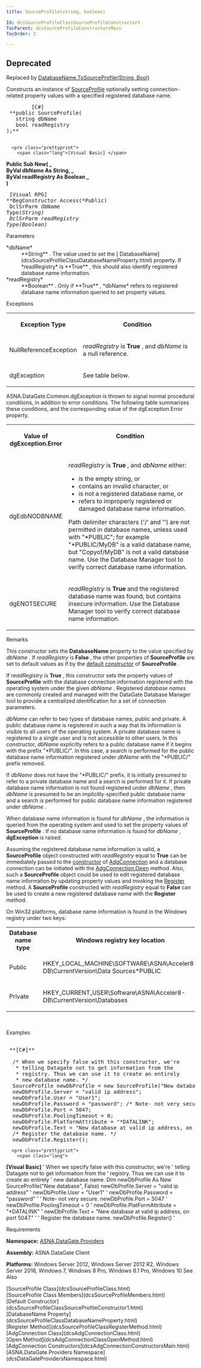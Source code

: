 ```yaml
---
title: SourceProfile(string, boolean)

Id: dcsSourceProfileClassSourceProfileConstructor3
TocParent: dcsSourceProfileConstructorsMain
TocOrder: 2

---
```


## <span style="font-color:red">Deprecated</span>
Replaced by [DatabaseName.ToSourceProfile(String, Bool)](DCSDataBaseNameClassToSourceProfileMethod2.html)

Constructs an instance of [SourceProfile](dcsSourceProfileClass.html) optionally setting connection-related property values with a specified registered database name.
<pre class="prettyprint">
        <span class="lang">[C#]</span>
 **public SourceProfile(<br />   string dbName<br />   bool readRegistry<br />);** 
      </pre>
      <pre class="prettyprint">
        <span class="lang">[Visual Basic] </span>
 **Public Sub New( _<br />   ByVal dbName As String, _<br />   ByVal readRegistry As Boolean _<br />)** 
      </pre>
      <pre class="prettyprint">
        <span class="lang">[Visual RPG]</span>
 **BegConstructor Access(*Public)<br />   DclSrParm dbName Type(*String)<br />   DclSrParm readRegistry Type(*Boolean)** 
      </pre>

Parameters

<dl>
        <dt>
 *dbName* 
        </dt>
        <dd>
 **String** .  The value used to set the [
							DatabaseName](dcsSourceProfileClassDatabaseNameProperty.html) property.  If *readRegistry*  is **True** , 
						this should also identify registered database name information.</dd>
        <dt>
 *readRegistry* 
        </dt>
        <dd>
 **Boolean** .  Only if **True** , *dbName*  refers 
								to registered database name information queried to set property values.</dd>
</dl>

Exceptions

<table class="dtTABLE" id="table2" style="border-spacing: 0px; x-cell-content-align: Top" cellspacing="0" x-use-null-cells="x-use-null-cells">
          <colgroup span="1">
            <col span="1" style="FONT-WEIGHT: bold; WIDTH: 30%" />
            <col span="1" style="WIDTH: 70%" />
          </colgroup>
          <tr>
            <th colspan="1" rowspan="1">

Exception Type
</th>
            <th colspan="1" rowspan="1">

Condition
</th>
          </tr>
          <tr>
            <td colspan="1" rowspan="1">

NullReferenceException
</td>
            <td colspan="1" rowspan="1">

*readRegistry* is **True** , and *dbName* is a null reference.
</td>
          </tr>
          <tr>
            <td colspan="1" rowspan="1">

dgException
</td>
            <td colspan="1" rowspan="1">

See table below.
</td>
          </tr>
</table>

ASNA.DataGate.Common.dgException is thrown to signal normal procedural conditions, in addition to error conditions. The following table summarizes these conditions, and the corresponding value of the dgException.Error property.
<br />

<table class="dtTABLE" id="table3" style="border-spacing: 0px; x-cell-content-align: Top" cellspacing="0" x-use-null-cells="x-use-null-cells">
          <colgroup span="1">
            <col span="1" style="FONT-WEIGHT: bold; WIDTH: 20%" />
            <col span="1" style="WIDTH: 70%" />
          </colgroup>
          <tr valign="top">
            <th colspan="1" rowspan="1">

Value of <br /> dgException.Error
</th>
            <th colspan="1" rowspan="1">

Condition
</th>
          </tr>
          <tr>
            <td colspan="1" rowspan="1">

dgEdbNODBNAME
</td>
            <td colspan="1" rowspan="1">

*readRegistry* is **True** , and *dbName* either:

- is the empty string, or
- contains an invalid character, or
- is not a registered database name, or
- refers to improperly registered or damaged database name information.

Path delimiter characters ('/' and '\') are not permitted in database names, unless used with "*PUBLIC"; for example "*PUBLIC/MyDB" is a valid database name, but "Copyof/MyDB" is not a valid database name. Use the Database Manager tool to verify correct database name information.
</td>
          </tr>
          <tr>
            <td colspan="1" rowspan="1">

dgENOTSECURE
</td>
            <td colspan="1" rowspan="1">

*readRegistry* is **True** and the registered database name was found, but contains insecure information. Use the Database Manager tool to verify correct database name information.
</td>
          </tr>
</table>

Remarks

This constructor sets the **DatabaseName** property to the value specified by *dbName* . If *readRegistry* is **False** , the other properties of **SourceProfile** are set to default values as if by the [default constructor](dcsSourceProfileClassSourceProfileConstructor1.html) of **SourceProfile** .

If *readRegistry* is **True** , this constructor sets the property values of **SourceProfile** with the database connection information registered with the operating system under the given *dbName* . Registered *database names* are commonly created and managed with the DataGate Database Manager tool to provide a centralized identification for a set of connection parameters.

*dbName* can refer to two types of database names, public and private. A public database name is registered in such a way that its information is visible to all users of the operating system. A private database name is registered to a single user and is not accessible to other users. In this constructor, *dbName* explicitly refers to a public database name if it begins with the prefix "*PUBLIC/". In this case, a search is performed for the public database name information registered under *dbName* with the "*PUBLIC/" prefix removed.

If *dbName* does not have the "*PUBLIC/" prefix, it is initially presumed to refer to a private database name and a search is performed for it. If private database name information is not found registered under *dbName* , then *dbName* is presumed to be an implicitly-specified public database name and a search is performed for public database name information registered under *dbName* .

When database name information is found for *dbName* , the information is queried from the operating system and used to set the property values of **SourceProfile** . If no database name information is found for *dbName* , **dgException** is raised.

Assuming the registered database name information is valid, a **SourceProfile** object constructed with *readRegistry* equal to **True** can be immediately passed to the [constructor](dcsAdgConnectionConstructorsMain.html) of [AdgConnection](dcsAdgConnectionClass.html) and a database connection can be initiated with the [AdgConnection.Open](dcsAdgConnectionClassOpenMethod.html) method. Also, such a **SourceProfile** object could be used to edit registered database name information by updating property values and invoking the [Register](dcsSourceProfileClassRegisterMethod.html) method. A **SourceProfile** constructed with *readRegistry* equal to **False** can be used to create a new registered database name with the **Register** method.

<p>On Win32 platforms, database name information is found in the Windows registry under two keys:
<br />

<table class="dtTABLE" id="Table5" style="border-spacing: 0px; x-cell-content-align: Top" cellspacing="0" x-use-null-cells="x-use-null-cells">
          <colgroup span="1">
            <col span="1" style="WIDTH: 20%" />
            <col span="1" style="WIDTH: 70%" />
          </colgroup>
          <tr>
            <th colspan="1" rowspan="1">
							Database name type</th>
            <th colspan="1" rowspan="1">
							Windows registry key location</th>
          </tr>
          <tr>
            <td colspan="1" rowspan="1">

Public
</td>
            <td colspan="1" rowspan="1">

HKEY_LOCAL_MACHINE\SOFTWARE\ASNA\Acceler8-DB\CurrentVersion\Data Sources\*PUBLIC
</td>
          </tr>
          <tr>
            <td colspan="1" rowspan="1">

Private
</td>
            <td colspan="1" rowspan="1">

HKEY_CURRENT_USER\Software\ASNA\Acceler8-DB\CurrentVersion\Databases
</td>
          </tr>
</table>

<br />

Examples

<pre class="prettyprint">
        <span class="lang">
 **[C#]** 
        </span>
  /* When we specify false with this constructor, we're
   * telling Datagate not to get information from the
   * registry. Thus we can use it to create an entirely
   * new database name. */
  SourceProfile newDbProfile = new SourceProfile("New database", false);
  newDbProfile.Server = "valid ip address";
  newDbProfile.User = "User1";
  newDbProfile.Password = "password"; /* Note- not very secure. */
  newDbProfile.Port = 5047;
  newDbProfile.PoolingTimeout = 0;
  newDbProfile.PlatformAttribute = "*DATALINK";
  newDbProfile.Text = "New database at valid ip address, on port 5047.";
  /* Register the database name. */
  newDbProfile.Register();
</pre>
      <pre class="prettyprint">
        <span class="lang">
 **[Visual Basic]** 
        </span>
  ' When we specify false with this constructor, we're
  ' telling Datagate not to get information from the
  ' registry. Thus we can use it to create an entirely
  ' new database name. 
  Dim newDbProfile As New SourceProfile("New database", False)
  newDbProfile.Server = "valid ip address" '
  newDbProfile.User = "User1" '
  newDbProfile.Password = "password" ' ' Note- not very secure. 
  newDbProfile.Port = 5047 '
  newDbProfile.PoolingTimeout = 0 '
  newDbProfile.PlatFormAttribute = "*DATALINK" '
  newDbProfile.Text = "New database at valid ip address, on port 5047." '
  ' Register the database name. 
  newDbProfile.Register() '</pre>

Requirements

<span> **Namespace:** [ ASNA.DataGate.Providers](dcsDataGateProvidersNamespace.html) </span> 

<span> **Assembly:** ASNA DataGate Client</span> 

<span> **Platforms:** Windows Server 2012, Windows Server 2012 R2, Windows Server 2016, Windows 7, Windows 8 Pro, Windows 8.1 Pro, Windows 10</span> 
See Also

<dl />
      [SourceProfile Class](dcsSourceProfileClass.html)
      <br />
      [SourceProfile Class Members](dcsSourceProfileMembers.html)
      <br />
      [Default Constructor](dcsSourceProfileClassSourceProfileConstructor1.html)
      <br />
      [DatabaseName Property](dcsSourceProfileClassDatabaseNameProperty.html)
      <br />
      [Register Method](dcsSourceProfileClassRegisterMethod.html) <br />[AdgConnection Class](dcsAdgConnectionClass.html)<br />[Open Method](dcsAdgConnectionClassOpenMethod.html)<br />[AdgConnection Constructors](dcsAdgConnectionConstructorsMain.html)<br />[ASNA.DataGate.Providers Namespace](dcsDataGateProvidersNamespace.html)

